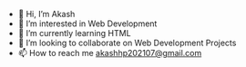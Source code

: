 - 👋 Hi, I’m Akash
- 👀 I’m interested in Web Development
- 🌱 I’m currently learning HTML
- 💞️ I’m looking to collaborate on Web Development Projects
- 📫 How to reach me akashhp202107@gmail.com
